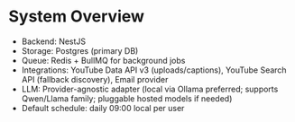 # System Overview
- Backend: NestJS
- Storage: Postgres (primary DB)
- Queue: Redis + BullMQ for background jobs
- Integrations: YouTube Data API v3 (uploads/captions), YouTube Search API (fallback discovery), Email provider
- LLM: Provider-agnostic adapter (local via Ollama preferred; supports Qwen/Llama family; pluggable hosted models if needed)
- Default schedule: daily 09:00 local per user

